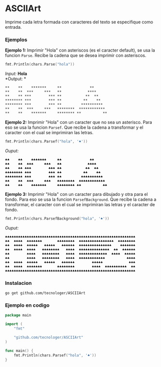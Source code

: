 # ASCIIArt

Imprime cada letra formada con caracteres del texto se especifique como entrada.


### Ejemplos
**Ejemplo 1:** Imprimir "Hola" con asteriscos (es el caracter default), se usa la funcion `Parse`. Recibe la cadena que se desea imprimir con asteriscos.
```Go
fmt.Println(chars.Parse("hola"))
```
*Input:* **Hola** <br>
*Output: *
```
**    **    *******     **             **       
**    **  ***     ***   **            ****      
**    ** ***        *** **           **  **     
******** ***        *** **          **    **    
******** ***        *** **         **********   
**    **  ***     ***   ********  ************  
**    **    *******     ******** **          **
```

**Ejemplo 2:** Imprimir "Hola" con un caracter que no sea un asterisco. Para eso se usa la funcion `Parsef`. Que recibe la cadena a transformar y el caracter con el cual se imprimiran las letras.
```Go
fmt.Println(chars.Parsef("hola", '♠'))
```
*Ouput:*
```
♠♠    ♠♠    ♠♠♠♠♠♠♠     ♠♠             ♠♠       
♠♠    ♠♠  ♠♠♠     ♠♠♠   ♠♠            ♠♠♠♠      
♠♠    ♠♠ ♠♠♠        ♠♠♠ ♠♠           ♠♠  ♠♠     
♠♠♠♠♠♠♠♠ ♠♠♠        ♠♠♠ ♠♠          ♠♠    ♠♠    
♠♠♠♠♠♠♠♠ ♠♠♠        ♠♠♠ ♠♠         ♠♠♠♠♠♠♠♠♠♠   
♠♠    ♠♠  ♠♠♠     ♠♠♠   ♠♠♠♠♠♠♠♠  ♠♠♠♠♠♠♠♠♠♠♠♠  
♠♠    ♠♠    ♠♠♠♠♠♠♠     ♠♠♠♠♠♠♠♠ ♠♠          ♠♠ 
```

**Ejemplo 3:** Imprimir "Hola" con un caracter para dibujado y otra para el fondo. Para eso se usa la funcion `ParsefBackground`. Que recibe la cadena a transformar, el caracter con el cual se imprimiran las letras y el caracter de fondo.
```Go
fmt.Println(chars.ParsefBackground("hola", '♠'))
```
*Ouput:*
```
♠♠♠♠♠♠♠♠♠♠♠♠♠♠♠♠♠♠♠♠♠♠♠♠♠♠♠♠♠♠♠♠♠♠♠♠♠♠♠♠♠♠♠♠♠♠♠♠♠♠♠♠♠♠♠♠♠♠♠♠
♠♠  ♠♠♠♠  ♠♠♠♠♠♠♠       ♠♠♠♠♠♠♠♠  ♠♠♠♠♠♠♠♠♠♠♠♠♠♠♠♠  ♠♠♠♠♠♠♠♠
♠♠  ♠♠♠♠  ♠♠♠♠♠   ♠♠♠♠♠   ♠♠♠♠♠♠  ♠♠♠♠♠♠♠♠♠♠♠♠♠♠♠    ♠♠♠♠♠♠♠
♠♠  ♠♠♠♠  ♠♠♠♠   ♠♠♠♠♠♠♠♠   ♠♠♠♠  ♠♠♠♠♠♠♠♠♠♠♠♠♠♠  ♠♠  ♠♠♠♠♠♠
♠♠        ♠♠♠♠   ♠♠♠♠♠♠♠♠   ♠♠♠♠  ♠♠♠♠♠♠♠♠♠♠♠♠♠  ♠♠♠♠  ♠♠♠♠♠
♠♠        ♠♠♠♠   ♠♠♠♠♠♠♠♠   ♠♠♠♠  ♠♠♠♠♠♠♠♠♠♠♠♠          ♠♠♠♠
♠♠  ♠♠♠♠  ♠♠♠♠♠   ♠♠♠♠♠   ♠♠♠♠♠♠        ♠♠♠♠♠            ♠♠♠
♠♠  ♠♠♠♠  ♠♠♠♠♠♠♠       ♠♠♠♠♠♠♠♠        ♠♠♠♠  ♠♠♠♠♠♠♠♠♠♠  ♠♠
♠♠♠♠♠♠♠♠♠♠♠♠♠♠♠♠♠♠♠♠♠♠♠♠♠♠♠♠♠♠♠♠♠♠♠♠♠♠♠♠♠♠♠♠♠♠♠♠♠♠♠♠♠♠♠♠♠♠♠♠
```

### Instalacion
`go get github.com/tecnologer/ASCIIArt`

### Ejemplo en codigo
```Go
package main

import (
	"fmt"

	"github.com/tecnologer/ASCIIArt"
)

func main() {
	fmt.Println(chars.Parsef("hola", '♠'))
}
```
